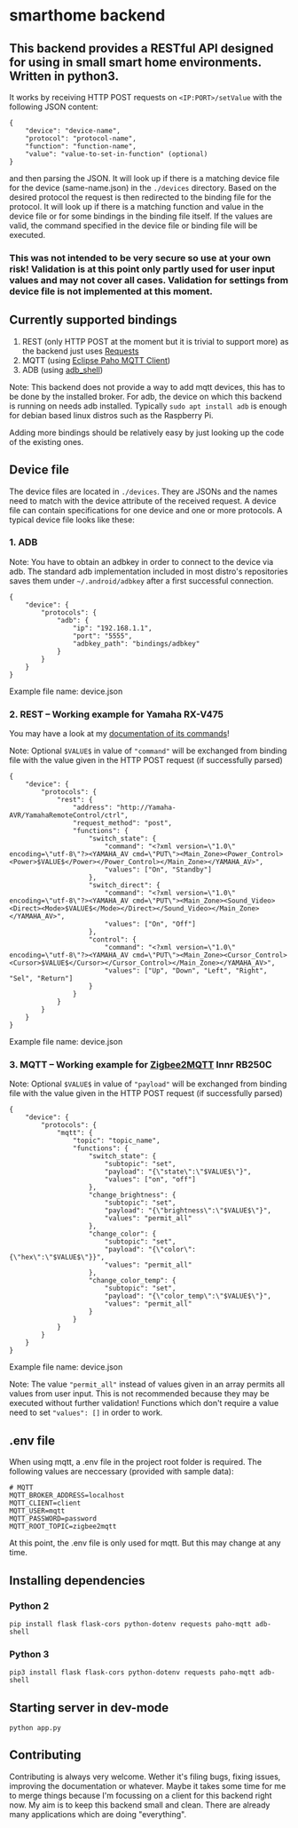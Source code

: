 # smarthome backend

## This backend provides a RESTful API designed for using in small smart home environments. Written in python3.

It works by receiving HTTP POST requests on ```<IP:PORT>/setValue``` with the following JSON content:

```
{
    "device": "device-name",
    "protocol": "protocol-name",
    "function": "function-name",
    "value": "value-to-set-in-function" (optional)
}
```

and then parsing the JSON. It will look up if there is a matching device file for the device (same-name.json) in the ```./devices``` directory. Based on the desired protocol the request is then redirected to the binding file for the protocol. It will look up if there is a matching function and value in the device file or for some bindings in the binding file itself. If the values are valid, the command specified in the device file or binding file will be executed.

### This was not intended to be very secure so use at your own risk! Validation is at this point only partly used for user input values and may not cover all cases. Validation for settings from device file is not implemented at this moment.

## Currently supported bindings

1. REST (only HTTP POST at the moment but it is trivial to support more) as the backend just uses <a href="https://requests.readthedocs.io/en/master">Requests</a>
2. MQTT (using <a href="https://www.eclipse.org/paho/clients/python/docs/">Eclipse Paho MQTT Client</a>)
3. ADB (using <a href="https://github.com/JeffLIrion/adb_shell">adb_shell</a>)

Note: This backend does not provide a way to add mqtt devices, this has to be done by the installed broker. For adb, the device on which this backend is running on needs adb installed. Typically ```sudo apt install adb``` is enough for debian based linux distros such as the Raspberry Pi.

Adding more bindings should be relatively easy by just looking up the code of the existing ones.

## Device file

The device files are located in ```./devices```. They are JSONs and the names need to match with the device attribute of the received request. A device file can contain specifications for one device and one or more protocols. A typical device file looks like these:

### 1. ADB

Note: You have to obtain an adbkey in order to connect to the device via adb. The standard adb implementation included in most distro's repositories saves them under ``~/.android/adbkey`` after a first successful connection.

```
{
    "device": {
        "protocols": {
            "adb": {
                "ip": "192.168.1.1",
                "port": "5555",
                "adbkey_path": "bindings/adbkey"
            }
        }
    }
}
```
Example file name: device.json

### 2. REST – Working example for Yamaha RX-V475

You may have a look at my <a href="https://github.com/christianfl/av-receiver-docs/">documentation of its commands</a>!

Note: Optional ```$VALUE$``` in value of ```"command"``` will be exchanged from binding file with the value given in the HTTP POST request (if successfully parsed)

```
{
    "device": {
        "protocols": {
            "rest": {
                "address": "http://Yamaha-AVR/YamahaRemoteControl/ctrl",
                "request_method": "post",
                "functions": {
                    "switch_state": {
                        "command": "<?xml version=\"1.0\" encoding=\"utf-8\"?><YAMAHA_AV cmd=\"PUT\"><Main_Zone><Power_Control><Power>$VALUE$</Power></Power_Control></Main_Zone></YAMAHA_AV>",
                        "values": ["On", "Standby"]
                    },
                    "switch_direct": {
                        "command": "<?xml version=\"1.0\" encoding=\"utf-8\"?><YAMAHA_AV cmd=\"PUT\"><Main_Zone><Sound_Video><Direct><Mode>$VALUE$</Mode></Direct></Sound_Video></Main_Zone></YAMAHA_AV>",
                        "values": ["On", "Off"]
                    },
                    "control": {
                        "command": "<?xml version=\"1.0\" encoding=\"utf-8\"?><YAMAHA_AV cmd=\"PUT\"><Main_Zone><Cursor_Control><Cursor>$VALUE$</Cursor></Cursor_Control></Main_Zone></YAMAHA_AV>",
                        "values": ["Up", "Down", "Left", "Right", "Sel", "Return"]
                    }
                }
            }
        }
    }
}
```
Example file name: device.json

### 3. MQTT – Working example for <a href="https://github.com/Koenkk/zigbee2mqtt">Zigbee2MQTT</a> Innr RB250C

Note: Optional ```$VALUE$``` in value of ```"payload"``` will be exchanged from binding file with the value given in the HTTP POST request (if successfully parsed)

```
{
    "device": {
        "protocols": {
            "mqtt": {
                "topic": "topic_name",
                "functions": {
                    "switch_state": {
                        "subtopic": "set",
                        "payload": "{\"state\":\"$VALUE$\"}",
                        "values": ["on", "off"]
                    },
                    "change_brightness": {
                        "subtopic": "set",
                        "payload": "{\"brightness\":\"$VALUE$\"}",
                        "values": "permit_all"
                    },
                    "change_color": {
                        "subtopic": "set",
                        "payload": "{\"color\":{\"hex\":\"$VALUE$\"}}",
                        "values": "permit_all"
                    },
                    "change_color_temp": {
                        "subtopic": "set",
                        "payload": "{\"color_temp\":\"$VALUE$\"}",
                        "values": "permit_all"
                    }
                }
            }
        }
    }
}
```
Example file name: device.json

Note: The value ```"permit_all"``` instead of values given in an array permits all values from user input. This is not recommended because they may be executed without further validation! Functions which don't require a value need to set ```"values": []``` in order to work.

## .env file

When using mqtt, a .env file in the project root folder is required. The following values are neccessary (provided with sample data):

```
# MQTT
MQTT_BROKER_ADDRESS=localhost
MQTT_CLIENT=client
MQTT_USER=mqtt
MQTT_PASSWORD=password
MQTT_ROOT_TOPIC=zigbee2mqtt
```

At this point, the .env file is only used for mqtt. But this may change at any time.

## Installing dependencies

### Python 2

```pip install flask flask-cors python-dotenv requests paho-mqtt adb-shell```

### Python 3

```pip3 install flask flask-cors python-dotenv requests paho-mqtt adb-shell```

## Starting server in dev-mode

```python app.py```

## Contributing

Contributing is always very welcome. Wether it's filing bugs, fixing issues, improving the documentation or whatever. Maybe it takes some time for me to merge things because I'm focussing on a client for this backend right now. My aim is to keep this backend small and clean. There are already many applications which are doing "everything".